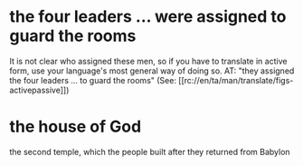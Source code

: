 # the four leaders ... were assigned to guard the rooms

It is not clear who assigned these men, so if you have to translate in active form, use your language's most general way of doing so. AT: "they assigned the four leaders ... to guard the rooms" (See: [[rc://en/ta/man/translate/figs-activepassive]])

# the house of God

the second temple, which the people built after they returned from Babylon


